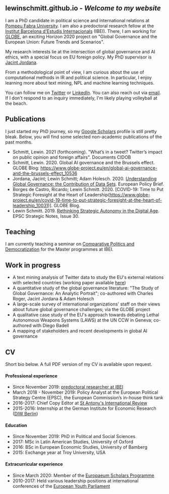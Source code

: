 ## lewinschmitt.github.io - _Welcome to my website_

I am a PhD candidate in political science and international relations at [Pompeu Fabra University](https://www.upf.edu/web/phd-political-and-social-sciences/). I am also a predoctoral research fellow at the [Institut Barcelona d'Estudis Internacionals](http://ibei.org/) (IBEI). There, I am working for [GLOBE](https://www.globe-project.eu/), an exciting Horizon 2020 project on "Global Governance and the European Union: Future Trends and Scenarios".

My research interests lie at the intersection of global governance and AI ethics, with a special focus on EU foreign policy. My PhD supervisor is [Jacint Jordana](https://scholar.google.com/citations?user=IQLfIgMAAAAJ&hl=en).

From a methodological point of view, I am curious about the use of computational methods in IR and political science. In particular, I enjoy learning more about text mining, NPL and machine learning techniques.

You can follow me on [Twitter](https://twitter.com/lewinontheedge) or [LinkedIn](https://www.linkedin.com/in/lewin-schmitt/). You can also reach out via [email](mailto:lewin.schmitt@upf.edu). If I don't respond to an inquiry immediately, I'm likely playing volleyball at the beach.

## Publications

I just started my PhD journey, so my [Google Scholars](https://scholar.google.com/citations?user=GyhxqV0AAAAJ&hl=de) profile is still pretty bleak. Below, you will find some selected non-academic publications of the past months.

- Schmitt, Lewin. 2021 (forthcoming). "What’s in a tweet? Twitter’s impact on public opinion and foreign affairs". Documents CIDOB
- Schmitt, Lewin. 2020. Global AI governance and the Brussels effect. GLOBE Blog: https://www.globe-project.eu/en/global-ai-governance-and-the-brussels-effect_10536
- Jordana, Jacint; Lewin Schmitt; Adam Holesch. 2020. [Understanding Global Governance: the Contribution of Data Sets](https://ec.europa.eu/research/participants/documents/downloadPublic?documentIds=080166e5cabc72eb&appId=PPGMS). European Policy Brief.
- Borges de Castro, Ricardo; Lewin Schmitt. 2020. [COVID-19: Time to Put Strategic Foresight at the Heart of Leadership(https://www.globe-project.eu/en/covid-19-time-to-put-strategic-foresight-at-the-heart-of-leadership_10031)]. GLOBE Blog.
- Lewin Schmitt. 2019. [Rethinking Strategic Autonomy in the Digital Age](https://op.europa.eu/en/publication-detail/-/publication/889dd7b7-0cde-11ea-8c1f-01aa75ed71a1/language-en/format-PDF). EPSC Strategic Notes, Issue 30.

## Teaching

I am currently teaching a seminar on [Comparative Politics and Democratization](https://www.ibei.org/en/comparative-politics-and-democratization_24324) for the Master programmes at IBEI.

## Work in progress

- A text mining analysis of Twitter data to study the EU's external relations with selected countries (working paper available [here](https://github.com/lewinschmitt/lewinschmitt.github.io/raw/main/data/EU_Twitter_diplomacy-a_text-mining_analysis.pdf))
- A quantitative study of the global governance literature: "The Study of Global Governance: An Analytic Portrait"; co-authored with Charles Roger, Jacint Jordana & Adam Holesch
- A large-scale survey of international organizations' staff on their views about future global governance challenges; via the GLOBE project
- A qualitative case study of the EU's approach towards debating Lethal Autonomous Weapons Systems (LAWS) at the UN CCW in Geneva; co-authored with Diego Badell
- A mapping of stakeholders and recent developments in global AI governance

## CV
Short bio below. A full PDF version of my CV is available upon request.

#### Professional experience
- Since November 2019: [predoctoral researcher at IBEI](https://www.ibei.org/en/lewin-schmitt_169391)
- March 2018 - November 2019: Policy Analyst at the European Political Strategy Centre (EPSC), the European Commission’s in-house think tank
- 2016-2017: Chief Copy Editor at [St Antony's International Review](https://www.stairjournal.com/)
- 2015-2016: Internship at the German Institute for Economic Research ([DIW Berlin](https://www.diw.de/en))


#### Education
- Since November 2019: PhD in Political and Social Sciences
- 2017: MSc in Latin American Studies, University of Oxford
- 2016: BSc in European Economic Studies, University of Bamberg
- 2015: Exchange year at Troy University, USA

#### Extracurricular experience
- Since March 2020: Member of the [Europaeum Scholars Programme](https://europaeum.org/europaeum-scholars-programme/)
- 2010-2017: Held various leadership positions at international conferences of the [European Youth Parliament](https://eyp.org/)
